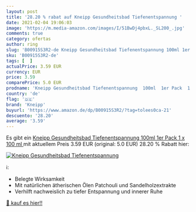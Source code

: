 ```yaml
---
layout: post
title: '28.20 % rabat auf Kneipp Gesundheitsbad Tiefenentspannung '
date: 2021-02-04 19:06:03
image: 'https://m.media-amazon.com/images/I/51BwDj4pbxL._SL200_.jpg'
comments: true
category: ofertas
author: ring
slug: 'B00915S3R2-de Kneipp Gesundheitsbad Tiefenentspannung 100ml 1er Pack 1 x...'
sku: 'B00915S3R2-de'
tags: [  ]
actualPrice: 3.59 EUR
currency: EUR
price: 3.59
comparePrice: 5.0 EUR
prodname: 'Kneipp Gesundheitsbad Tiefenentspannung  100ml  1er Pack  1 x 100 ml '
country: 'de'
flag: '🇩🇪'
brand: 'Kneipp'
buyurl: 'https://www.amazon.de/dp/B00915S3R2/?tag=tolees0ca-21'
descuento: '28.20'
average: '3.59'
---
```


Es gibt ein [Kneipp Gesundheitsbad Tiefenentspannung  100ml  1er Pack  1 x 100 ml ](https://www.amazon.de/dp/B00915S3R2/?tag=tolees0ca-21) mit aktuellem Preis 3.59 EUR (original: 5.0 EUR) 28.20 % Rabatt hier:

[![Kneipp Gesundheitsbad Tiefenentspannung ](https://m.media-amazon.com/images/I/51BwDj4pbxL._SL200_.jpg)](https://www.amazon.de/dp/B00915S3R2/?tag=tolees0ca-21)

ℹ️:

- Belegte Wirksamkeit
- Mit natürlichen ätherischen Ölen Patchouli und Sandelholzextrakte
- Verhilft nachweislich zu tiefer Entspannung und innerer Ruhe

[🛒 kauf es hier!!](https://www.amazon.de/dp/B00915S3R2/?tag=tolees0ca-21)

